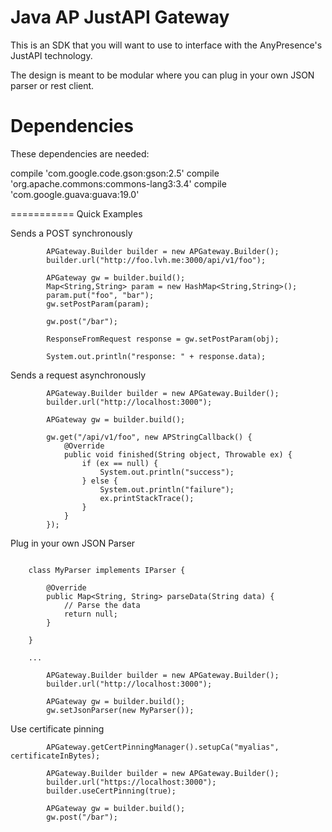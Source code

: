 Java AP JustAPI Gateway
===========

This is an SDK that you will want to use to interface with the AnyPresence's JustAPI technology. 

The design is meant to be modular where you can plug in your own JSON parser or rest client.

Dependencies
===========

These dependencies are needed:

compile 'com.google.code.gson:gson:2.5'
compile 'org.apache.commons:commons-lang3:3.4'
compile 'com.google.guava:guava:19.0'

===========
Quick Examples

Sends a POST synchronously
```{java}
        APGateway.Builder builder = new APGateway.Builder();
        builder.url("http://foo.lvh.me:3000/api/v1/foo");

        APGateway gw = builder.build();
        Map<String,String> param = new HashMap<String,String>();
        param.put("foo", "bar");
        gw.setPostParam(param);

        gw.post("/bar");

        ResponseFromRequest response = gw.setPostParam(obj);
        
        System.out.println("response: " + response.data);

```

Sends a request asynchronously
```{java}
        APGateway.Builder builder = new APGateway.Builder();
        builder.url("http://localhost:3000");
        
        APGateway gw = builder.build();
        
        gw.get("/api/v1/foo", new APStringCallback() {
            @Override
            public void finished(String object, Throwable ex) {
                if (ex == null) {
                    System.out.println("success");
                } else {                    
                    System.out.println("failure");
                    ex.printStackTrace();
                }
            }
        });
```

Plug in your own JSON Parser
```{java}

    class MyParser implements IParser {

        @Override
        public Map<String, String> parseData(String data) {
            // Parse the data
            return null;
        }
        
    }
    
    ...
    
        APGateway.Builder builder = new APGateway.Builder();
        builder.url("http://localhost:3000");
        
        APGateway gw = builder.build();
        gw.setJsonParser(new MyParser());
```

Use certificate pinning
```{java}
        APGateway.getCertPinningManager().setupCa("myalias", certificateInBytes);
        
        APGateway.Builder builder = new APGateway.Builder();
        builder.url("https://localhost:3000");
        builder.useCertPinning(true);
        
        APGateway gw = builder.build();
        gw.post("/bar");
```